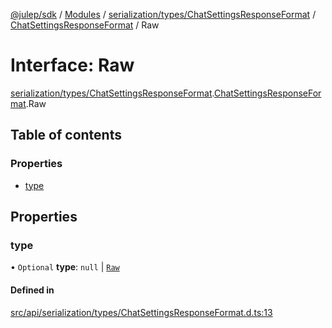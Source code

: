 [@julep/sdk](../README.md) / [Modules](../modules.md) / [serialization/types/ChatSettingsResponseFormat](../modules/serialization_types_ChatSettingsResponseFormat.md) / [ChatSettingsResponseFormat](../modules/serialization_types_ChatSettingsResponseFormat.ChatSettingsResponseFormat.md) / Raw

# Interface: Raw

[serialization/types/ChatSettingsResponseFormat](../modules/serialization_types_ChatSettingsResponseFormat.md).[ChatSettingsResponseFormat](../modules/serialization_types_ChatSettingsResponseFormat.ChatSettingsResponseFormat.md).Raw

## Table of contents

### Properties

- [type](serialization_types_ChatSettingsResponseFormat.ChatSettingsResponseFormat.Raw.md#type)

## Properties

### type

• `Optional` **type**: ``null`` \| [`Raw`](../modules/serialization_types_ChatSettingsResponseFormatType.ChatSettingsResponseFormatType.md#raw)

#### Defined in

[src/api/serialization/types/ChatSettingsResponseFormat.d.ts:13](https://github.com/julep-ai/samantha-monorepo/blob/9aefd53/sdks/js/src/api/serialization/types/ChatSettingsResponseFormat.d.ts#L13)
